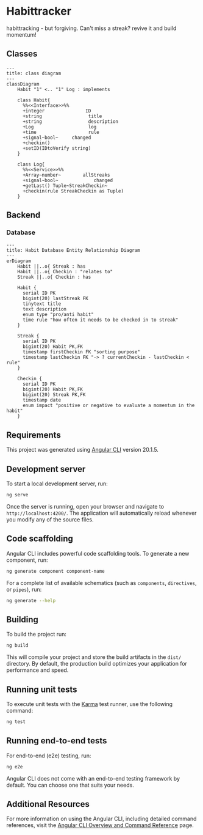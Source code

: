 # Habittracker
habittracking - but forgiving. Can't miss a streak? revive it and build momentum!

## Classes
```mermaid
---
title: class diagram
---
classDiagram
    Habit "1" <.. "1" Log : implements

    class Habit{ 
      %%<<Interface>>%%
      +integer               ID
      +string                 title
      +string                 description
      +Log                    log
      +time                   rule
      +signal~bool~     changed 
      +checkin()
      +setID(IDtoVerify string)
    } 

    class Log{ 
      %%<<Service>>%%
      +Array~number~        allStreaks
      +signal~bool~             changed 
      +getLast() Tuple~StreakCheckin~
      +checkin(rule StreakCheckin as Tuple)
    }
```

## Backend
### Database
```mermaid
---
title: Habit Database Entity Relationship Diagram
---
erDiagram
    Habit ||..o{ Streak : has
    Habit ||..o{ Checkin : "relates to"
    Streak ||..o{ Checkin : has

    Habit {
      serial ID PK
      bigint(20) lastStreak FK
      tinytext title
      text description
      enum type "pro/anti habit"
      time rule "how often it needs to be checked in to streak"
    }

    Streak {
      serial ID PK
      bigint(20) Habit PK,FK
      timestamp firstCheckin FK "sorting purpose"
      timestamp lastCheckin FK "-> ? currentCheckin - lastCheckin < rule"
    }

    Checkin {
      serial ID PK
      bigint(20) Habit PK,FK
      bigint(20) Streak PK,FK
      timestamp date
      enum impact "positive or negative to evaluate a momentum in the habit"
    }
```

## Requirements

This project was generated using [Angular CLI](https://github.com/angular/angular-cli) version 20.1.5.

## Development server

To start a local development server, run:

```bash
ng serve
```

Once the server is running, open your browser and navigate to `http://localhost:4200/`. The application will automatically reload whenever you modify any of the source files.

## Code scaffolding

Angular CLI includes powerful code scaffolding tools. To generate a new component, run:

```bash
ng generate component component-name
```

For a complete list of available schematics (such as `components`, `directives`, or `pipes`), run:

```bash
ng generate --help
```

## Building

To build the project run:

```bash
ng build
```

This will compile your project and store the build artifacts in the `dist/` directory. By default, the production build optimizes your application for performance and speed.

## Running unit tests

To execute unit tests with the [Karma](https://karma-runner.github.io) test runner, use the following command:

```bash
ng test
```

## Running end-to-end tests

For end-to-end (e2e) testing, run:

```bash
ng e2e
```

Angular CLI does not come with an end-to-end testing framework by default. You can choose one that suits your needs.

## Additional Resources

For more information on using the Angular CLI, including detailed command references, visit the [Angular CLI Overview and Command Reference](https://angular.dev/tools/cli) page.
